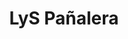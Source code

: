 ---
title: "LyS Pañalera"
url: /ciudad-autonoma-de-buenos-aires/lys-panalera/
shop: artículos para bebés
---
